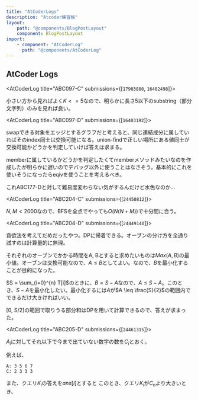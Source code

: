 ```yaml
---
title: "AtCoderLogs"
description: "Atcoder練習帳"
layout:
    path: "@components/BlogPostLayout"
    component: BlogPostLayout
import:
    - component: "AtCoderLog"
      path: "@components/AtCoderLog"
---
```


## AtCoder Logs

<AtCoderLog title="ABC097-C" submissions={[`17903880`, `16402498`]}>

小さい方から見ればよく$K <= 5$なので、明らかに長さ5以下のsubstring（部分文字列）のみを見れば良い。

</AtCoderLog>

<AtCoderLog title="ABC097-D" submissions={[`16403192`]}>

swapできる対象をエッジとするグラフだと考えると、同じ連結成分に属していればそのindex同士は交換可能になる。union-findで正しい場所にある値同士が交換可能かどうかを判定していけば答えは求まる。

memberに属しているかどうかを判定したくてmemberメソッドみたいなのを作成したが明らかに遅いのでデバッグ以外に使うことはなさそう。基本的にこれを使いそうになったらeqivを使うことを考えるべき。

これABC177-Dと対して難易度変わらない気がするんだけど水色なのか...

</AtCoderLog>

<AtCoderLog title="ABC204-C" submissions={[`24450812`]}>

$N, M < 2000$なので、BFSを全点でやっても$O(N(N+M))$で十分間に合う。

</AtCoderLog>

<AtCoderLog title="ABC204-D" submissions={[`24449140`]}>

貪欲法を考えてだめだったやつ。DPに帰着できる。オーブンの分け方を全通り試すのは計算量的に無理。

それぞれのオーブンでかかる時間をA, Bとすると求めたいものは$Max(A, B)$の最小値。オーブンは交換可能なので、$A \leq B$としてよい。なので、$B$を最小化することが目的になった。

$S = \sum_{i=0}^{n} T[i]$のときに、$B = S - A$なので、$A \leq S - A$。このとき、$S - A$を最小化したい。最小化するには$A$が$A \leq \frac{S}{2}$の範囲内でできるだけ大きければいい。

[0, S/2]の範囲で取りうる部分和はDPを用いて計算できるので、答えが求まった。

</AtCoderLog>

<AtCoderLog title="ABC205-D" submissions={[`24461315`]}>

$A_i$に対してそれ以下で今まで出ていない数字の数を$C_i$とおく。

例えば、

```
A: 3 5 6 7
C: 2 3 3 3
```

また、クエリ$K_i$の答えを$ans[i]$とすると
このとき、クエリ$K_i$が$C_n$より大きいとき、

</AtCoderLog>

